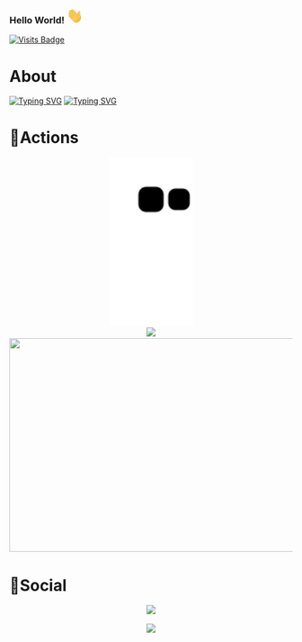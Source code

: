   ### Hello World!  <img src="https://github.com/pushpak-256/pushpak-256/blob/main/Stickers/Hi.gif?raw=true" width="29px">
  
[![Visits Badge](https://badges.pufler.dev/visits/Pushpak-256/Pushpak-256)](https://badges.pufler.dev/visits/Pushpak-256/Pushpak-256)
  
  [//]: <> (This is also a comment.
<img src="https://github.com/Pushpak-256/Pushpak-256/blob/master/assets/life_balance.gif" alt="side Image" align="right" width="200" height="auto" />)

# About 
[![Typing SVG](https://readme-typing-svg.herokuapp.com?font=Menlo&color=08DA08&vCenter=true&width=900&height=49&lines=%F0%9F%94%AD+I%E2%80%99m+currently+working+as+a+Software+Developer+in+Mumbai%2C+India)](https://git.io/typing-svg)
[![Typing SVG](https://readme-typing-svg.herokuapp.com?font=Menlo&color=AB00F4&vCenter=true&width=900&height=49&lines=%F0%9F%8C%B1+I%E2%80%99m+currently+learning+Block+Chain+development)](https://git.io/typing-svg)
<!--
 # About 
- 🔭 I’m currently working as a Software Developer in Mumbai, India
- 🌱 I’m currently learning Block Chain development
https://readme-typing-svg.herokuapp.com/demo/
speed =5000 w=900 h =49
-->

# 🔭Actions

<div align="center">
	<img height="300px" src="https://github.com/pushpak-256/pushpak-256/blob/output/github-contribution-grid-snake.svg" />
	
</div>


<div align="center">
	<img height="280px" 
	     src="https://github-readme-streak-stats.herokuapp.com/?user=pushpak-256&theme=chartreuse-dark&currStreakNum=purple&currStreakLabel=purple"/>
</div>


<div align="center">
    <img height="380px"  width="1000"
src="https://activity-graph.herokuapp.com/graph?username=pushpak-256&bg_color=000000&color=7fff00&custom_title=Contribution%20Graph&line=800080&point=808080"
    />
</div>

<!-- 

<div align="center">
    <img height="300px" src="https://metrics.lecoq.io/pushpak-256?template=classic&config.timezone=Asia%2FShanghai">
</div>

<img height="150px" src="https://github-readme-stats.vercel.app/api?username=pushpak-256&show_icons=true"/>
<img height="300px" src="https://github-readme-stats.vercel.app/api/top-langs/?username=pushpak-256&theme=blue-green"/>
-->


# 🌱Social &nbsp;&nbsp;&nbsp;&nbsp; 
<!--<div align="left">
    <img height="" src="https://github-profile-trophy.vercel.app/?username=pushpak-256&theme=juicyfresh"/>
	 <img height="" src="https://github-profile-trophy.vercel.app/?username=pushpak-256&theme=matrix"/>
</div>-->

<p align="center" width="100%">
	<!--
 <span ><span>&nbsp;&nbsp;&nbsp;&nbsp;&nbsp;&nbsp;&nbsp;&nbsp;&nbsp;&nbsp;&nbsp;&nbsp;&nbsp;</span>                <span>&nbsp;&nbsp;&nbsp;&nbsp;&nbsp;&nbsp;&nbsp;&nbsp;&nbsp;&nbsp;&nbsp;&nbsp;&nbsp;</span></span>
 -->
 <image src="https://github-profile-trophy.vercel.app/?username=pushpak-256&theme=matrix&row=1&no-bg=true&no-frame=true">    
</p>
	
<div align="center">
<!-- width="50%" -->
<image 
   height="400px" 
   src="https://raw.githubusercontent.com/pushpak-256/pushpak-256/91838ce9931743e38c3a26a27b3014d693b39f7b/profile-3d-contrib/profile-night-green.svg">
</div>

